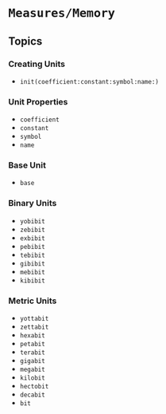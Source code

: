 # ``Measures/Memory``

## Topics

### Creating Units

- ``init(coefficient:constant:symbol:name:)``

### Unit Properties

- ``coefficient``
- ``constant``
- ``symbol``
- ``name``

### Base Unit

- ``base``

### Binary Units

- ``yobibit``
- ``zebibit``
- ``exbibit``
- ``pebibit``
- ``tebibit``
- ``gibibit``
- ``mebibit``
- ``kibibit``

### Metric Units

- ``yottabit``
- ``zettabit``
- ``hexabit``
- ``petabit``
- ``terabit``
- ``gigabit``
- ``megabit``
- ``kilobit``
- ``hectobit``
- ``decabit``
- ``bit``
